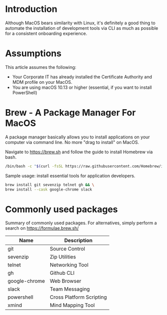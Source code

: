 # Introduction

Although MacOS bears similarity with Linux, it's definitely a good thing to
automate the installation of development tools via CLI as much as possible for a consistent
onboarding experience.

# Assumptions

This article assumes the following:
* Your Corporate IT has already installed the Certificate Authority and MDM profile on your MacOS.
* You are using macOS 10.13 or higher (essential, if you want to install PowerShell)

# Brew - A Package Manager For MacOS

A package manager basically allows you to install applications on your computer via command line.
No more "drag to install" on MacOS.

Navigate to https://brew.sh and follow the guide to install Homebrew via bash.

```bash
/bin/bash -c "$(curl -fsSL https://raw.githubusercontent.com/Homebrew/install/HEAD/install.sh)"
```

Sample usage: install essential tools for application developers.
```bash
brew install git sevenzip telnet gh && \
brew install --cask google-chrome slack
```

# Commonly used packages
Summary of commonly used packages. For alternatives, simply perform a search on https://formulae.brew.sh/

| Name          | Description              |
|---------------|--------------------------|
| git           | Source Control           |
| sevenzip      | Zip Utilities            |
| telnet        | Networking Tool          |
| gh            | Github CLI               |
| google-chrome | Web Browser              |
| slack         | Team Messaging           |
| powershell    | Cross Platform Scripting |
| xmind         | Mind Mapping Tool        |
